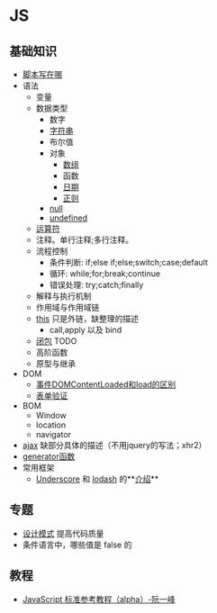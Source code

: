 # JS
## 基础知识
* [脚本写在哪](place.md)
* 语法
	* 变量
	* 数据类型
		* 数字
		* [字符串](grammar/string)
		* 布尔值
		* 对象
			* [数组](grammar/array)
			* 函数
			* [日期](grammar/date)
			* [正则](grammar/regex)
		* [null](https://developer.mozilla.org/en-US/docs/Web/JavaScript/Reference/Global_Objects/null)
		* [undefined](https://developer.mozilla.org/en-US/docs/Web/JavaScript/Reference/Global_Objects/undefined)
	* [运算符](grammar/operator)
	* 注释。单行注释;多行注释。
	* 流程控制
		* 条件判断: if;else if;else;switch;case;default
		* 循环: while;for;break;continue
		* 错误处理: try;catch;finally
	* 解释与执行机制
	* 作用域与作用域链
	* [this](http://www.cnblogs.com/Wayou/p/all-this.html) 只是外链，缺整理的描述
		- call,apply 以及 bind
	* [闭包](closure) TODO
	* 高阶函数
	* 原型与继承
* DOM
	* [事件DOMContentLoaded和load的区别](dom-content-loaded-vs-load.md)
	* [表单验证](valid-input)
* BOM
  * Window
  * location
  * navigator
* [ajax](ajax.md) 缺部分具体的描述（不用jquery的写法；xhr2）
* [generator函数](generator)
* 常用框架
	* [Underscore](http://underscorejs.org/) 和 [lodash](https://lodash.com/) 的**[介绍](underscore-and-lodash)**

## 专题
* [设计模式](pattern) 提高代码质量
* 条件语言中，哪些值是 false 的

## 教程
* [JavaScript 标准参考教程（alpha）-阮一峰](http://javascript.ruanyifeng.com/)
